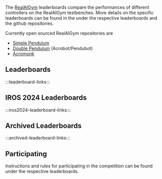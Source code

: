 The [RealAIGym](https://dfki-ric-underactuated-lab.github.io/real-ai-gym/)
leaderboards compare the performances of different controllers on the RealAIGym
testbenches. More details on the specific leaderboards can be found in the
under the respective leaderboards and the github repositories.

Currently open sourced RealAIGym repositories are

- [Simple Pendulum](https://github.com/dfki-ric-underactuated-lab/torque_limited_simple_pendulum)
- [Double Pendulum](https://github.com/dfki-ric-underactuated-lab/double_pendulum) (Acrobot/Pendubot)
- [Acromonk](https://github.com/dfki-ric-underactuated-lab/acromonk)

## Leaderboards

:::leaderboard-links:::

## IROS 2024 Leaderboards

:::iros2024-leaderboard-links:::

## Archived Leaderboards

:::archived-leaderboard-links:::

## Participating
Instructions and rules for participating in the competition can be found under
the respective leaderboards.
